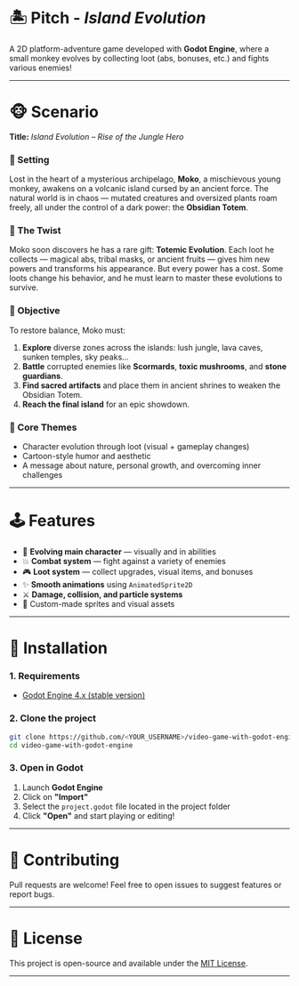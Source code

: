 # 🏝️ Pitch - *Island Evolution*

A 2D platform-adventure game developed with **Godot Engine**, where a small monkey evolves by collecting loot (abs, bonuses, etc.) and fights various enemies!

---

# 🐵 Scenario 

**Title:** *Island Evolution – Rise of the Jungle Hero*

### 🌴 Setting

Lost in the heart of a mysterious archipelago, **Moko**, a mischievous young monkey, awakens on a volcanic island cursed by an ancient force. The natural world is in chaos — mutated creatures and oversized plants roam freely, all under the control of a dark power: the **Obsidian Totem**.

### 🧪 The Twist

Moko soon discovers he has a rare gift: **Totemic Evolution**. Each loot he collects — magical abs, tribal masks, or ancient fruits — gives him new powers and transforms his appearance.
But every power has a cost. Some loots change his behavior, and he must learn to master these evolutions to survive.

### 🧭 Objective

To restore balance, Moko must:

1. **Explore** diverse zones across the islands: lush jungle, lava caves, sunken temples, sky peaks...
2. **Battle** corrupted enemies like **Scormards**, **toxic mushrooms**, and **stone guardians**.
3. **Find sacred artifacts** and place them in ancient shrines to weaken the Obsidian Totem.
4. **Reach the final island** for an epic showdown.

### 🌟 Core Themes

* Character evolution through loot (visual + gameplay changes)
* Cartoon-style humor and aesthetic
* A message about nature, personal growth, and overcoming inner challenges

---

# 🕹️ Features

- 🐒 **Evolving main character** — visually and in abilities
- 💥 **Combat system** — fight against a variety of enemies
- 🎮 **Loot system** — collect upgrades, visual items, and bonuses
- ✨ **Smooth animations** using `AnimatedSprite2D`
- ⚔️ **Damage, collision, and particle systems**
- 🎨 Custom-made sprites and visual assets

---

# 🔧 Installation

### 1. Requirements

- [Godot Engine 4.x (stable version)](https://godotengine.org/download)

### 2. Clone the project

```bash
git clone https://github.com/<YOUR_USERNAME>/video-game-with-godot-engine.git
cd video-game-with-godot-engine
````

### 3. Open in Godot

1. Launch **Godot Engine**
2. Click on **"Import"**
3. Select the `project.godot` file located in the project folder
4. Click **"Open"** and start playing or editing!

---


# 🤝 Contributing

Pull requests are welcome! Feel free to open issues to suggest features or report bugs.

---

# 📄 License

This project is open-source and available under the [MIT License](LICENSE).

---


